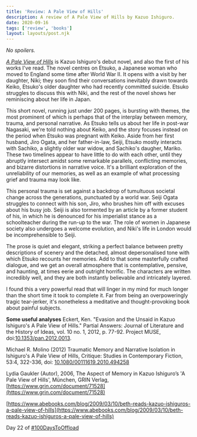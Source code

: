 ```yaml
---
title: 'Review: A Pale View of Hills'
description: A review of A Pale View of Hills by Kazuo Ishiguro.
date: 2020-09-16
tags: ['review', 'books']
layout: layouts/post.njk
---
```

*No spoilers.*

[*A Pale View of Hills*](https://www.goodreads.com/book/show/28920.A_Pale_View_of_Hills) is Kazuo Ishiguro's debut novel, and also the first of his works I've read. The novel centres on Etsuko, a Japanese woman who moved to England some time after World War II. It opens with a visit by her daughter, Niki; they soon find their conversations inevitably drawn towards Keiko, Etsuko's older daughter who had recently committed suicide. Etsuko struggles to discuss this with Niki, and the rest of the novel shows her reminiscing about her life in Japan. 

This short novel, running just under 200 pages, is bursting with themes, the most prominent of which is perhaps that of the interplay between memory, trauma, and personal narrative. As Etsuko tells us about her life in post-war Nagasaki, we're told nothing about Keiko, and the story focuses instead on the period when Etsuko was pregnant with Keiko. Aside from her first husband, Jiro Ogata, and her father-in-law, Seiji, Etsuko mostly interacts with Sachiko, a slightly older war widow, and Sachiko's daugher, Mariko. These two timelines appear to have little to do with each other, until they abruptly intersect amidst some remarkable parallels, conflicting memories, and bizarre distortions in narrative voice. It's a brilliant exploration of the unreliability of our memories, as well as an example of what processing grief and trauma may look like.

This personal trauma is set against a backdrop of tumultuous societal change across the generations, punctuated by a world war. Seiji Ogata struggles to connect with his son, Jiro, who brushes him off with excuses about his busy job. Seiji is also tormented by an article by a former student of his, in which he is denounced for his imperialist stance as a schoolteacher during the run-up to the war. The role of women in Japanese society also undergoes a welcome evolution, and Niki's life in London would be incomprehensible to Seiji. 

The prose is quiet and elegant, striking a perfect balance between pretty descriptions of scenery and the detached, almost depersonalised tone with which Etsuko recounts her memories. Add to that some masterfully crafted dialogue, and we get an overall atmosphere that is contemplative, pensive, and haunting, at times eerie and outright horrific. The characters are written incredibly well, and they are both instantly believable and intricately layered. 

I found this a very powerful read that will linger in my mind for much longer than the short time it took to complete it. Far from being an overpoweringly tragic tear-jerker, it's nonetheless a meditative and thought-provoking book about painful subjects.
<br>

**Some useful analyses**
Eckert, Ken. "Evasion and the Unsaid in Kazuo Ishiguro's A Pale View of Hills." Partial Answers: Journal of Literature and the History of Ideas, vol. 10 no. 1, 2012, p. 77-92. Project MUSE, doi:[10.1353/pan.2012.0013](http://doi.org/10.1353/pan.2012.0013).

Michael R. Molino (2012) Traumatic Memory and Narrative Isolation in Ishiguro's A Pale View of Hills, Critique: Studies in Contemporary Fiction, 53:4, 322-336, doi: [10.1080/00111619.2010.494258](http://doi.org/10.1080/00111619.2010.494258)

Lydia Gaukler (Autor), 2006, The Aspect of Memory in Kazuo Ishiguro’s 'A Pale View of Hills', München, GRIN Verlag, [https://www.grin.com/document/71528](https://www.grin.com/document/71528)

[https://www.abebooks.com/blog/2009/03/10/beth-reads-kazuo-ishiguros-a-pale-view-of-hills](https://www.abebooks.com/blog/2009/03/10/beth-reads-kazuo-ishiguros-a-pale-view-of-hills)
<br>

Day 22 of [#100DaysToOffload](https://100daystooffload.com/)